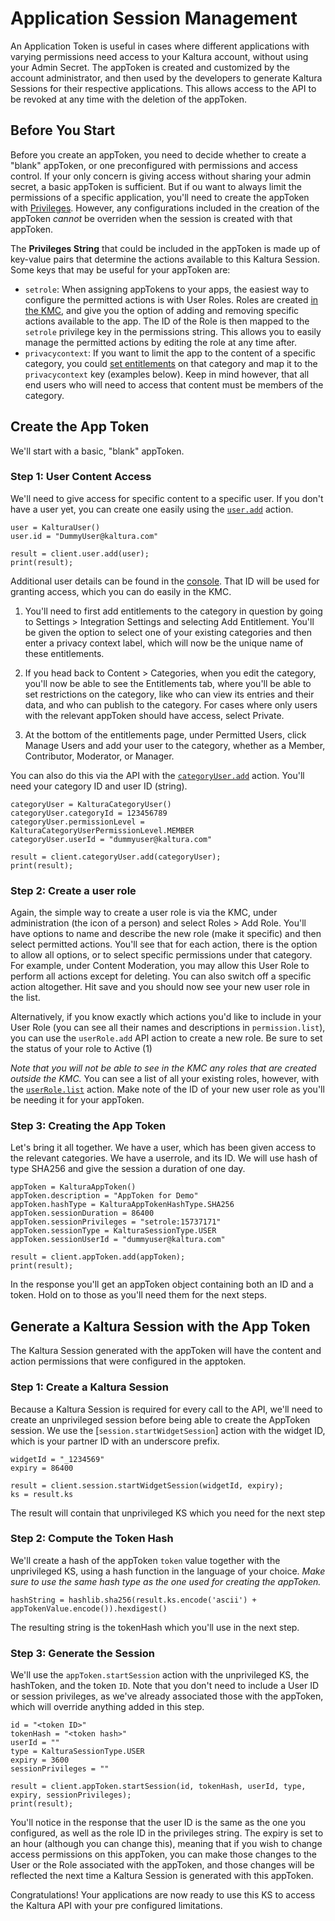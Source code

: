 # Application Session Management 

An Application Token is useful in cases where different applications with varying permissions need access to your Kaltura account, without using your Admin Secret. 
The appToken is created and customized by the account administrator, and then used by the developers to generate Kaltura Sessions for their respective applications. This allows access to the API to be revoked at any time with the deletion of the appToken. 

## Before You Start

Before you create an appToken, you need to decide whether to create a "blank" appToken, or one preconfigured with permissions and access control. If your only concern is giving access without sharing your admin secret, a basic appToken is sufficient. But if ou want to always limit the permissions of a specific application, you'll need to create the appToken with [Privileges](https://developer.kaltura.com/api-docs/VPaaS-API-Getting-Started/Kaltura_API_Authentication_and_Security.html). However, any configurations included in the creation of the appToken *cannot* be overriden when the session is created with that appToken. 

The **Privileges String** that could be included in the appToken is made up of key-value pairs that determine the actions available to this Kaltura Session. Some keys that may be useful for your appToken are: 
- `setrole`: When assigning appTokens to your apps, the easiest way to configure the permitted actions is with User Roles. Roles are created [in the KMC](https://kmc.kaltura.com/index.php/kmcng/administration/roles/list), and give you the option of adding and removing specific actions available to the app. The ID of the Role is then mapped to the `setrole` privilege key in the permissions string. This allows you to easily manage the permitted actions by editing the role at any time after.
- `privacycontext`: If you want to limit the app to the content of a specific category, you could [set entitlements](https://kmc.kaltura.com/index.php/kmcng/settings/integrationSettings) on that category and map it to the `privacycontext` key (examples below). Keep in mind however, that all end users who will need to access that content must be members of the category.


## Create the App Token 

We'll start with a basic, "blank" appToken. 

### Step 1: User Content Access

We'll need to give access for specific content to a specific user. If you don't have a user yet, you can create one easily using the [`user.add`](https://developer.kaltura.com/console/service/user/action/add) action. 

```
user = KalturaUser()
user.id = "DummyUser@kaltura.com"

result = client.user.add(user);
print(result);
```
Additional user details can be found in the [console](https://developer.kaltura.com/console/service/user/action/add). That ID will be used for granting access, which you can do easily in the KMC. 

1. You'll need to first add entitlements to the category in question by going to Settings > Integration Settings and selecting Add Entitlement. You'll be given the option to select one of your existing categories and then enter a privacy context label, which will now be the unique name of these entitlements.  

2. If you head back to Content > Categories, when you edit the category, you'll now be able to see the Entitlements tab, where you'll be able to set restrictions on the category, like who can view its entries and their data, and who can publish to the category. For cases where only users with the relevant appToken should have access, select Private. 

3. At the bottom of the entitlements page, under Permitted Users, click Manage Users and add your user to the category, whether as a Member, Contributor, Moderator, or Manager.

You can also do this via the API with the [`categoryUser.add`](https://developer.kaltura.com/console/service/categoryUser/action/add) action. You'll need your category ID and user ID (string). 

```
categoryUser = KalturaCategoryUser()
categoryUser.categoryId = 123456789
categoryUser.permissionLevel = KalturaCategoryUserPermissionLevel.MEMBER
categoryUser.userId = "dummyuser@kaltura.com"

result = client.categoryUser.add(categoryUser);
print(result);
```

### Step 2: Create a user role 
Again, the simple way to create a user role is via the KMC, under administration (the icon of a person) and select Roles > Add Role. 
You'll have options to name and describe the new role (make it specific) and then select permitted actions. You'll see that for each action, there is the option to allow all options, or to select specific permissions under that category. For example, under Content Moderation, you may allow this User Role to perform all actions except for deleting. You can also switch off a specific action altogether. Hit save and you should now see your new user role in the list. 

Alternatively, if you know exactly which actions you'd like to include in your User Role (you can see all their names and descriptions in `permission.list`), you can use the `userRole.add` API action to create a new role. Be sure to set the status of your role to Active (1) 

*Note that you will not be able to see in the KMC any roles that are created outside the KMC.* 
You can see a list of all your existing roles, however, with the [`userRole.list`](https://developer.kaltura.com/console/service/userRole/action/list) action. Make note of the ID of your new user role as you'll be needing it for your appToken. 

### Step 3: Creating the App Token 

Let's bring it all together. We have a user, which has been given access to the relevant categories. We have a userrole, and its ID. We will use hash of type SHA256 and give the session a duration of one day. 

```
appToken = KalturaAppToken()
appToken.description = "AppToken for Demo"
appToken.hashType = KalturaAppTokenHashType.SHA256
appToken.sessionDuration = 86400
appToken.sessionPrivileges = "setrole:15737171"
appToken.sessionType = KalturaSessionType.USER
appToken.sessionUserId = "dummyuser@kaltura.com"

result = client.appToken.add(appToken);
print(result);
```

In the response you'll get an appToken object containing both an ID and a token. Hold on to those as you'll need them for the next steps. 

## Generate a Kaltura Session with the App Token 

The Kaltura Session generated with the appToken will have the content and action permissions that were configured in the apptoken. 

### Step 1: Create a Kaltura Session 

Because a Kaltura Session is required for every call to the API, we'll need to create an unprivileged session before being able to create the AppToken session. We use the [`session.startWidgetSession`] action with the widget ID, which is your partner ID with an underscore prefix. 

```
widgetId = "_1234569"
expiry = 86400

result = client.session.startWidgetSession(widgetId, expiry);
ks = result.ks 
```
The result will contain that unprivileged KS which you need for the next step 

### Step 2: Compute the Token Hash

We'll create a hash of the appToken `token` value together with the unprivileged KS, using a hash function in the language of your choice. 
*Make sure to use the same hash type as the one used for creating the appToken.*

```
hashString = hashlib.sha256(result.ks.encode('ascii') + appTokenValue.encode()).hexdigest()
```

The resulting string is the tokenHash which you'll use in the next step. 

### Step 3: Generate the Session 

We'll use the `appToken.startSession` action with the unprivileged KS, the hashToken, and the token `ID`. Note that you don't need to include a User ID or session privileges, as we've already associated those with the appToken, which will override anything added in this step. 

```
id = "<token ID>"
tokenHash = "<token hash>"
userId = ""
type = KalturaSessionType.USER
expiry = 3600
sessionPrivileges = ""

result = client.appToken.startSession(id, tokenHash, userId, type, expiry, sessionPrivileges);
print(result);

```

You'll notice in the response that the user ID is the same as the one you configured, as well as the role ID in the privileges string. The expiry is set to an hour (although you can change this), meaning that if you wish to change access permissions on this appToken, you can make those changes to the User or the Role associated with the appToken, and those changes will be reflected the next time a Kaltura Session is generated with this appToken. 


Congratulations! Your applications are now ready to use this KS to access the Kaltura API with your pre configured limitations. 



